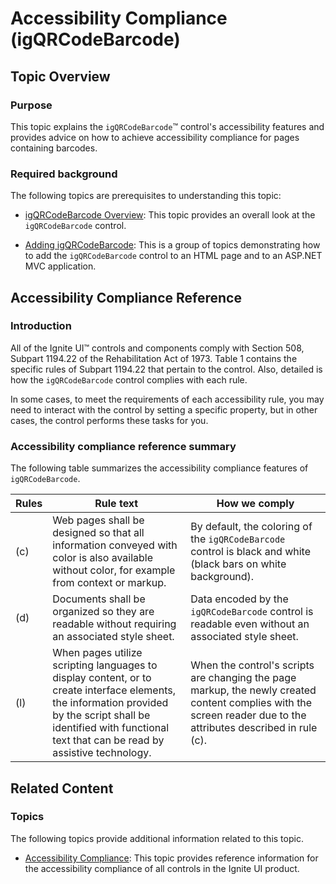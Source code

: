 ﻿<!--
|metadata|
{
    "fileName": "igqrcodebarcode-accessibility-compliance",
    "controlName": "igBarcode",
    "tags": ["Section 508"]
}
|metadata|
-->

# Accessibility Compliance (igQRCodeBarcode)

## Topic Overview
### Purpose

This topic explains the `igQRCodeBarcode`™ control's accessibility features and provides advice on how to achieve accessibility compliance for pages containing barcodes.

### Required background

The following topics are prerequisites to understanding this topic:

- [igQRCodeBarcode Overview](igQRCodeBarcode-Overview.html): This topic provides an overall look at the `igQRCodeBarcode` control.

- [Adding igQRCodeBarcode](igQRCodeBarcode-Adding.html): This is a group of topics demonstrating how to add the `igQRCodeBarcode` control to an HTML page and to an ASP.NET MVC application.


## Accessibility Compliance Reference
### Introduction

All of the Ignite UI™ controls and components comply with Section 508, Subpart 1194.22 of the Rehabilitation Act of 1973. Table 1 contains the specific rules of Subpart 1194.22 that pertain to the control. Also, detailed is how the `igQRCodeBarcode` control complies with each rule.

In some cases, to meet the requirements of each accessibility rule, you may need to interact with the control by setting a specific property, but in other cases, the control performs these tasks for you.

### Accessibility compliance reference summary

The following table summarizes the accessibility compliance features of `igQRCodeBarcode`.

Rules| Rule text| How we comply
---|---|---
(c)|Web pages shall be designed so that all information conveyed with color is also available without color, for example from context or markup.|By default, the coloring of the `igQRCodeBarcode` control is black and white (black bars on white background).
(d)|Documents shall be organized so they are readable without requiring an associated style sheet.|Data encoded by the `igQRCodeBarcode` control is readable even without an associated style sheet.
(l)|When pages utilize scripting languages to display content, or to create interface elements, the information provided by the script shall be identified with functional text that can be read by assistive technology.|When the control's scripts are changing the page markup, the newly created content complies with the screen reader due to the attributes described in rule (c).


## Related Content
### Topics

The following topics provide additional information related to this topic.

- [Accessibility Compliance](Accessibility-Compliance.html): This topic provides reference information for the accessibility compliance of all controls in the Ignite UI product.





 

 


